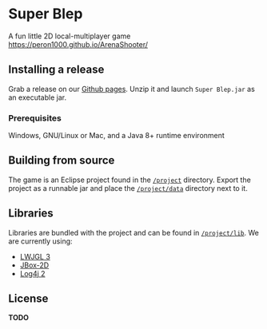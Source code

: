 # Super Blep
A fun little 2D local-multiplayer game
https://peron1000.github.io/ArenaShooter/

## Installing a release
Grab a release on our [Github pages](https://peron1000.github.io/ArenaShooter/#download).
Unzip it and launch `Super Blep.jar` as an executable jar.

### Prerequisites
Windows, GNU/Linux or Mac, and a Java 8+ runtime environment

## Building from source
The game is an Eclipse project found in the [`/project`](/project)  directory.
Export the project as a runnable jar and place the [`/project/data`](/project/data) directory next to it.

## Libraries
Libraries are bundled with the project and can be found in [`/project/lib`](/project/lib).
We are currently using:
* [LWJGL 3](https://www.lwjgl.org/)
* [JBox-2D](https://github.com/jbox2d/jbox2d)
* [Log4j 2](https://logging.apache.org/log4j/2.x/)

## License
**TODO**
